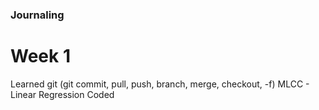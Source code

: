 ### Journaling 

# Week 1

Learned git (git commit, pull, push, branch, merge, checkout, -f) 
MLCC - Linear Regression
Coded 



